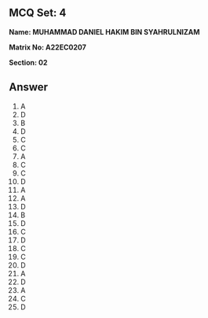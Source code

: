 ## MCQ Set: 4

**Name: MUHAMMAD DANIEL HAKIM BIN SYAHRULNIZAM**

**Matrix No: A22EC0207**

**Section: 02**

## Answer
1. A
2. D
3. B
4. D
5. C
6. C
7. A
8. C
9. C
10. D
11. A
12. A
13. D
14. B
15. D
16. C
17. D
18. C
19. C
20. D
21. A
22. D
23. A
24. C
25. D
    
    

